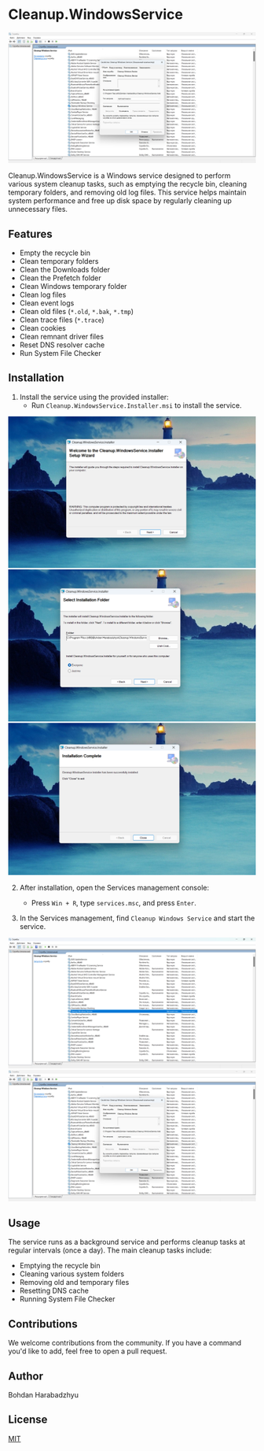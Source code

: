 # Cleanup.WindowsService
![Image 1](Screenshots/Screen5.png)

Cleanup.WindowsService is a Windows service designed to perform various system cleanup tasks, such as emptying the recycle bin, cleaning temporary folders, and removing old log files. This service helps maintain system performance and free up disk space by regularly cleaning up unnecessary files.

## Features

- Empty the recycle bin
- Clean temporary folders
- Clean the Downloads folder
- Clean the Prefetch folder
- Clean Windows temporary folder
- Clean log files
- Clean event logs
- Clean old files (`*.old`, `*.bak`, `*.tmp`)
- Clean trace files (`*.trace`)
- Clean cookies
- Clean remnant driver files
- Reset DNS resolver cache
- Run System File Checker

## Installation

1. Install the service using the provided installer:
   - Run `Cleanup.WindowsService.Installer.msi` to install the service.

![Image 2](Screenshots/Screen1.png)
![Image 3](Screenshots/Screen2.png)
![Image 4](Screenshots/Screen3.png)

2. After installation, open the Services management console:
   - Press `Win + R`, type `services.msc`, and press `Enter`.

3. In the Services management, find `Cleanup Windows Service` and start the service.

![Image 5](Screenshots/Screen4.png)
![Image 6](Screenshots/Screen5.png)


## Usage

The service runs as a background service and performs cleanup tasks at regular intervals (once a day). The main cleanup tasks include:

- Emptying the recycle bin
- Cleaning various system folders
- Removing old and temporary files
- Resetting DNS cache
- Running System File Checker

## Contributions

We welcome contributions from the community. If you have a command you'd like to add, feel free to open a pull request.

## Author

Bohdan Harabadzhyu

## License

[MIT](https://choosealicense.com/licenses/mit/)
